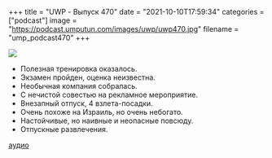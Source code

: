 +++
title = "UWP - Выпуск 470"
date = "2021-10-10T17:59:34"
categories = ["podcast"]
image = "https://podcast.umputun.com/images/uwp/uwp470.jpg"
filename = "ump_podcast470"
+++

![](https://podcast.umputun.com/images/uwp/uwp470.jpg)

- Полезная тренировка оказалось.
- Экзамен пройден, оценка неизвестна.
- Необычная компания собралась.
- С нечистой совестью на рекламное мероприятие.
- Внезапный отпуск, 4 взлета-посадки.
- Очень похоже на Израиль, но очень небогато.
- Настойчивые, но наивные и неопасные повсюду.
- Отпускные развлечения.


[аудио](https://podcast.umputun.com/media/ump_podcast470.mp3)
<audio src="https://podcast.umputun.com/media/ump_podcast470.mp3" preload="none"></audio>
